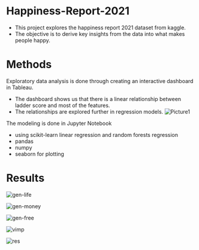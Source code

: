 # Happiness-Report-2021

- This project explores the happiness report 2021 dataset from kaggle. 
- The objective is to derive key insights from the data into what makes people happy.



# Methods
Exploratory data analysis is done through creating an interactive dashboard in Tableau.
- The dashboard shows us that there is a linear relationship between ladder score and most of the features.
- The relationships are explored further in regression models.
![Picture1](https://user-images.githubusercontent.com/66652338/125126241-c64dca80-e0c8-11eb-80c4-ab9f742d7f10.png)

The modeling is done in Jupyter Notebook
- using scikit-learn linear regression and random forests regression
- pandas
- numpy
- seaborn for plotting


# Results

![gen-life](https://user-images.githubusercontent.com/66652338/125127034-fa75bb00-e0c9-11eb-84e1-087437ecf329.png)

![gen-money](https://user-images.githubusercontent.com/66652338/125127035-fb0e5180-e0c9-11eb-91d5-83ccc256bdfb.png)

![gen-free](https://user-images.githubusercontent.com/66652338/125127038-fb0e5180-e0c9-11eb-8620-074106ef4832.png)

![vimp](https://user-images.githubusercontent.com/66652338/125127036-fb0e5180-e0c9-11eb-9f6d-27a19a13e5a8.png)

![res](https://user-images.githubusercontent.com/66652338/125127343-5e987f00-e0ca-11eb-8cc5-c8eedff6754c.PNG)


